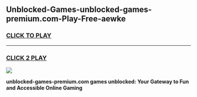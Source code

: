 
## Unblocked-Games-unblocked-games-premium.com-Play-Free-aewke
<h3>
<a href="https://premium76.site?title=unblocked-games-premium.com&ref=18A1">CLICK TO PLAY</a></h3>
<hr>

<h3>
<a href="https://premium76.site?title=unblocked-games-premium.com&ref=18A1">CLICK 2 PLAY</a>
  
</h3>

<a href="https://premium76.site?title=unblocked-games-premium.com&ref=18A1"><img src="https://clearcache.store/games.png"></a>


**unblocked-games-premium.com games unblocked: Your Gateway to Fun and Accessible Online Gaming**
